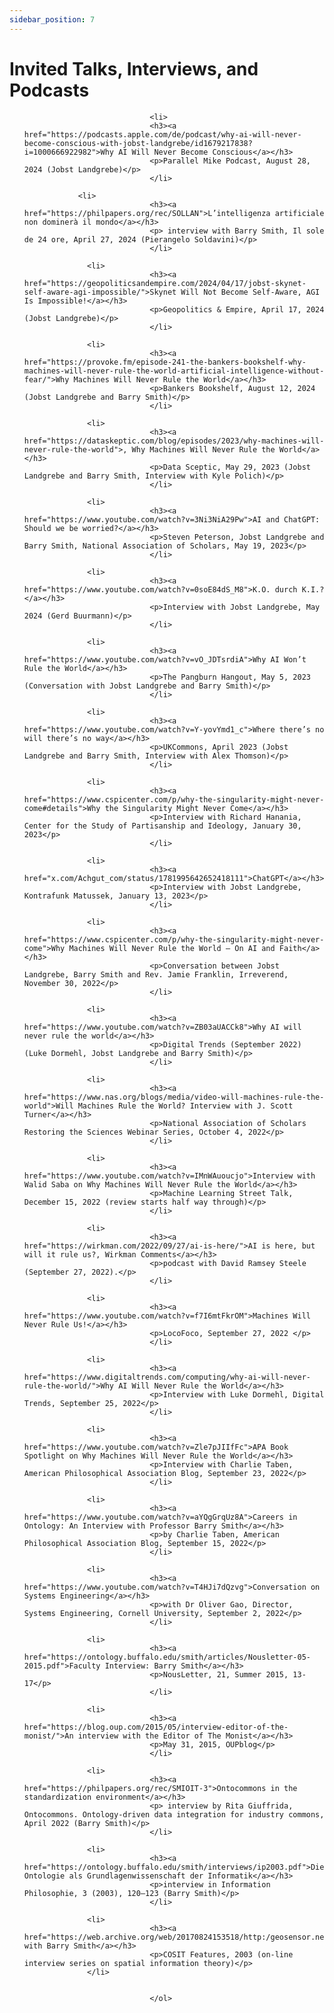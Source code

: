 ```yaml
---
sidebar_position: 7
---
```


# Invited Talks, Interviews, and Podcasts

<ol>

								<li>
								<h3><a href="https://podcasts.apple.com/de/podcast/why-ai-will-never-become-conscious-with-jobst-landgrebe/id1679217838?i=1000666922982">Why AI Will Never Become Conscious</a></h3>
								<p>Parallel Mike Podcast, August 28, 2024 (Jobst Landgrebe)</p>
								</li>

                <li>
								<h3><a href="https://philpapers.org/rec/SOLLAN">L’intelligenza artificiale non dominerà il mondo</a></h3>
								<p> interview with Barry Smith, Il sole de 24 ore, April 27, 2024 (Pierangelo Soldavini)</p>
								</li>

                  <li>
								<h3><a href="https://geopoliticsandempire.com/2024/04/17/jobst-skynet-self-aware-agi-impossible/">Skynet Will Not Become Self-Aware, AGI Is Impossible!</a></h3>
								<p>Geopolitics & Empire, April 17, 2024 (Jobst Landgrebe)</p>
								</li>

                  <li>
								<h3><a href="https://provoke.fm/episode-241-the-bankers-bookshelf-why-machines-will-never-rule-the-world-artificial-intelligence-without-fear/">Why Machines Will Never Rule the World</a></h3>
								<p>Bankers Bookshelf, August 12, 2024 (Jobst Landgrebe and Barry Smith)</p>
								</li>

                  <li>
								<h3><a href="https://dataskeptic.com/blog/episodes/2023/why-machines-will-never-rule-the-world">, Why Machines Will Never Rule the World</a></h3>
								<p>Data Sceptic, May 29, 2023 (Jobst Landgrebe and Barry Smith, Interview with Kyle Polich)</p>
								</li>

                  <li>
								<h3><a href="https://www.youtube.com/watch?v=3Ni3NiA29Pw">AI and ChatGPT: Should we be worried?</a></h3>
								<p>Steven Peterson, Jobst Landgrebe and Barry Smith, National Association of Scholars, May 19, 2023</p>
								</li>

                  <li>
								<h3><a href="https://www.youtube.com/watch?v=0soE84dS_M8">K.O. durch K.I.?</a></h3>
								<p>Interview with Jobst Landgrebe, May 2024 (Gerd Buurmann)</p>
								</li>

                  <li>
								<h3><a href="https://www.youtube.com/watch?v=vO_JDTsrdiA">Why AI Won’t Rule the World</a></h3>
								<p>The Pangburn Hangout, May 5, 2023 (Conversation with Jobst Landgrebe and Barry Smith)</p>
								</li>

                  <li>
								<h3><a href="https://www.youtube.com/watch?v=Y-yovYmd1_c">Where there’s no will there’s no way</a></h3>
								<p>UKCommons, April 2023 (Jobst Landgrebe and Barry Smith, Interview with Alex Thomson)</p>
								</li>

                  <li>
								<h3><a href="https://www.cspicenter.com/p/why-the-singularity-might-never-come#details">Why the Singularity Might Never Come</a></h3>
								<p>Interview with Richard Hanania, Center for the Study of Partisanship and Ideology, January 30, 2023</p>
								</li>

                  <li>
								<h3><a href="x.com/Achgut_com/status/1781995642652418111">ChatGPT</a></h3>
								<p>Interview with Jobst Landgrebe, Kontrafunk Matussek, January 13, 2023</p>
								</li>

                  <li>
								<h3><a href="https://www.cspicenter.com/p/why-the-singularity-might-never-come">Why Machines Will Never Rule the World – On AI and Faith</a></h3>
								<p>Conversation between Jobst Landgrebe, Barry Smith and Rev. Jamie Franklin, Irreverend, November 30, 2022</p>
								</li>

                  <li>
								<h3><a href="https://www.youtube.com/watch?v=ZB03aUACCk8">Why AI will never rule the world</a></h3>
								<p>Digital Trends (September 2022) (Luke Dormehl, Jobst Landgrebe and Barry Smith)</p>
								</li>

                  <li>
								<h3><a href="https://www.nas.org/blogs/media/video-will-machines-rule-the-world">Will Machines Rule the World? Interview with J. Scott Turner</a></h3>
								<p>National Association of Scholars Restoring the Sciences Webinar Series, October 4, 2022</p>
								</li>

                  <li>
								<h3><a href="https://www.youtube.com/watch?v=IMnWAuoucjo">Interview with Walid Saba on Why Machines Will Never Rule the World</a></h3>
								<p>Machine Learning Street Talk, December 15, 2022 (review starts half way through)</p>
								</li>

                  <li>
								<h3><a href="https://wirkman.com/2022/09/27/ai-is-here/">AI is here, but will it rule us?, Wirkman Comments</a></h3>
								<p>podcast with David Ramsey Steele (September 27, 2022).</p>
								</li>

                  <li>
								<h3><a href="https://www.youtube.com/watch?v=f7I6mtFkrOM">Machines Will Never Rule Us!</a></h3>
								<p>LocoFoco, September 27, 2022 </p>
								</li>

                  <li>
								<h3><a href="https://www.digitaltrends.com/computing/why-ai-will-never-rule-the-world/">Why AI Will Never Rule the World</a></h3>
								<p>Interview with Luke Dormehl, Digital Trends, September 25, 2022</p>
								</li>

                  <li>
								<h3><a href="https://www.youtube.com/watch?v=Zle7pJIIfFc">APA Book Spotlight on Why Machines Will Never Rule the World</a></h3>
								<p>Interview with Charlie Taben, American Philosophical Association Blog, September 23, 2022</p>
								</li>

                  <li>
								<h3><a href="https://www.youtube.com/watch?v=aYQgGrqUz8A">Careers in Ontology: An Interview with Professor Barry Smith</a></h3>
								<p>by Charlie Taben, American Philosophical Association Blog, September 15, 2022</p>
								</li>

                  <li>
								<h3><a href="https://www.youtube.com/watch?v=T4HJi7dQzvg">Conversation on Systems Engineering</a></h3>
								<p>with Dr Oliver Gao, Director, Systems Engineering, Cornell University, September 2, 2022</p>
								</li>

                  <li>
								<h3><a href="https://ontology.buffalo.edu/smith/articles/Nousletter-05-2015.pdf">Faculty Interview: Barry Smith</a></h3>
								<p>NousLetter, 21, Summer 2015, 13-17</p>
								</li>

                  <li>
								<h3><a href="https://blog.oup.com/2015/05/interview-editor-of-the-monist/">An interview with the Editor of The Monist</a></h3>
								<p>May 31, 2015, OUPblog</p>
								</li>

                  <li>
								<h3><a href="https://philpapers.org/rec/SMIOIT-3">Ontocommons in the standardization environment</a></h3>
								<p> interview by Rita Giuffrida,  Ontocommons. Ontology-driven data integration for industry commons, April 2022 (Barry Smith)</p>
								</li>

                  <li>
								<h3><a href="https://ontology.buffalo.edu/smith/interviews/ip2003.pdf">Die Ontologie als Grundlagenwissenschaft der Informatik</a></h3>
								<p>interview in Information Philosophie, 3 (2003), 120–123 (Barry Smith)</p>
								</li>

                  <li>
								<h3><a href="https://web.archive.org/web/20170824153518/http:/geosensor.net/cosit_archive/geosensor.net/cosit/archive/03/www.spatial.maine.edu/%7Ecosit03/smith.html">Interview with Barry Smith</a></h3>
								<p>COSIT Features, 2003 (on-line interview series on spatial information theory)</p>
                  </li>
									
									
								</ol>